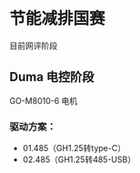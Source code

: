 # 节能减排国赛
目前网评阶段
## Duma 电控阶段
GO-M8010-6 电机
### 驱动方案：
- 01.485（GH1.25转type-C）
- 02.485（GH1.25转485-USB）